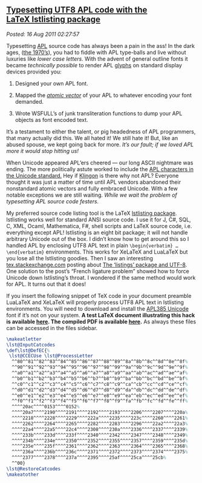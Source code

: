  
[Typesetting UTF8 APL code with the LaTeX lstlisting package](https://bakerjd99.wordpress.com/2011/08/15/typesetting-utf8-apl-code-with-the-latex-lstlisting-package/)
---------------------------------------------------------------------------------------------------------------------------------------------------------------------

*Posted: 16 Aug 2011 02:27:57*

Typesetting
[APL](https://en.wikipedia.org/wiki/APL\_(programming\_language)) source
code has always been a pain in the ass! In the dark ages, ([the
1970’s](https://www.google.com/search?tbm=isch\&hl=en\&source=hp\&biw=994\&bih=584\&q=the+seventies\&gbv=2\&oq=the+seventi)),
you had to fiddle with APL type-balls and live without luxuries like
*lower case letters*. With the advent of general outline fonts it became
*technically possible* to render APL
[glyphs](https://www.merriam-webster.com/dictionary/glyph) on standard
display devices provided you:

1.  Designed your own APL font.

2.  Mapped the *[atomic vector](https://aplwiki.com/AtomicVector)* of
    your APL to whatever encoding your font demanded.

3.  Wrote WSFULL’s of junk transliteration functions to dump your APL
    objects as font encoded text.

It’s a testament to either the talent, or pig headedness of APL
programmers, that many actually did this. We all hated it! We still hate
it! But, like an abused spouse, we kept going back for more. *It’s our
fault; if we loved APL more it would stop hitting us!*

When Unicode appeared APL’ers cheered — our long ASCII nightmare was
ending. The more politically astute worked to include the [APL
characters in the Unicode
standard.](https://aplwiki.com/UnicodeForAplers) Hey if
[Klingon](https://www.evertype.com/standards/csur/klingon.html) is there
why not APL? Everyone thought it was just a matter of time until APL
vendors abandoned their nonstandard atomic vectors and fully embraced
Unicode. With a few notable exceptions we are still waiting. *While we
wait the problem of typesetting APL source code festers.*

My preferred source code listing tool is the LaTeX [lstlisting
package](https://en.wikibooks.org/wiki/LaTeX/Packages/Listings).
lstlisting works well for standard ANSI source code. I use it for J,
C\#, SQL, C, XML, Ocaml, Mathematica, F\#, shell scripts and
LaTeX source code, i.e. everything except APL! lstlisting is an eight
bit package; it will not handle arbitrary Unicode out of the box. I
didn’t know how to get around this so I handled APL by enclosing UTF8
APL text in plain `\begin{verbatim} … \end{verbatim}` environments. This
works for XeLaTeX and LuaLaTeX but you lose all the lstlisting goodies. Then I
saw an interesting
[tex.stackexchange.com](https://tex.stackexchange.com/) posting about
[The ‘listings’ package and
UTF-8](https://tex.stackexchange.com/questions/25391/the-listings-package-and-utf-8).
One solution to the post’s “French ligature problem” showed how to force
Unicode down lstlisting’s throat. I wondered if the same method would
work for APL. It turns out that it does!

If you insert the following snippet of TeX code in your document
preamble LuaLaTeX and XeLaTeX will properly process UTF8 APL text in lstlisting
environments. You will need to download and install the [APL385
Unicode](https://v4.vector.org.uk/resource/) font if it’s not on your
system. **A test LaTeX document illustrating this hack is available
[here](https://www.box.net/shared/62x2208x56lrjy5vkesz). The compiled
PDF is available
[here](https://www.box.net/shared/bnl3n4sqt2h3bhn8bb79).** As always
these files can be accessed in the files sidebar.

```LATEX
\makeatletter
\lst@InputCatcodes
\def\lst@DefEC{%
 \lst@CCECUse \lst@ProcessLetter
  ^^80^^81^^82^^83^^84^^85^^86^^87^^88^^89^^8a^^8b^^8c^^8d^^8e^^8f%
  ^^90^^91^^92^^93^^94^^95^^96^^97^^98^^99^^9a^^9b^^9c^^9d^^9e^^9f%
  ^^a0^^a1^^a2^^a3^^a4^^a5^^a6^^a7^^a8^^a9^^aa^^ab^^ac^^ad^^ae^^af%
  ^^b0^^b1^^b2^^b3^^b4^^b5^^b6^^b7^^b8^^b9^^ba^^bb^^bc^^bd^^be^^bf%
  ^^c0^^c1^^c2^^c3^^c4^^c5^^c6^^c7^^c8^^c9^^ca^^cb^^cc^^cd^^ce^^cf%
  ^^d0^^d1^^d2^^d3^^d4^^d5^^d6^^d7^^d8^^d9^^da^^db^^dc^^dd^^de^^df%
  ^^e0^^e1^^e2^^e3^^e4^^e5^^e6^^e7^^e8^^e9^^ea^^eb^^ec^^ed^^ee^^ef%
  ^^f0^^f1^^f2^^f3^^f4^^f5^^f6^^f7^^f8^^f9^^fa^^fb^^fc^^fd^^fe^^ff%
  ^^^^20ac^^^^0153^^^^0152%
  ^^^^20a7^^^^2190^^^^2191^^^^2192^^^^2193^^^^2206^^^^2207^^^^220a%
  ^^^^2218^^^^2228^^^^2229^^^^222a^^^^2235^^^^223c^^^^2260^^^^2261%
  ^^^^2262^^^^2264^^^^2265^^^^2282^^^^2283^^^^2296^^^^22a2^^^^22a3%
  ^^^^22a4^^^^22a5^^^^22c4^^^^2308^^^^230a^^^^2336^^^^2337^^^^2339%
  ^^^^233b^^^^233d^^^^233f^^^^2340^^^^2342^^^^2347^^^^2348^^^^2349%
  ^^^^234b^^^^234e^^^^2350^^^^2352^^^^2355^^^^2357^^^^2359^^^^235d%
  ^^^^235e^^^^235f^^^^2361^^^^2362^^^^2363^^^^2364^^^^2365^^^^2368%
  ^^^^236a^^^^236b^^^^236c^^^^2371^^^^2372^^^^2373^^^^2374^^^^2375%
  ^^^^2377^^^^2378^^^^237a^^^^2395^^^^25af^^^^25ca^^^^25cb%
  ^^00}
\lst@RestoreCatcodes
\makeatother
```
